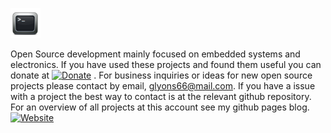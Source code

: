 ![ icon image ](https://github.com/gavinlyonsrepo/gavinlyonsrepo/blob/main/image/favicon.png)

Open Source development mainly focused on embedded systems and electronics.
If you have used these projects and found them useful you can donate at
[![Donate](https://img.shields.io/badge/Donate-PayPal-green.svg)](https://www.paypal.com/paypalme/whitelight976)
. For business inquiries or ideas for new open source projects please contact by email, glyons66@mail.com.
If you have a issue with a project the best way to contact is at the relevant github repository.
For an overview of all projects at this account see my github pages blog.
[![Website](https://img.shields.io/badge/Website-Link-blue.svg)](https://gavinlyonsrepo.github.io/)   
